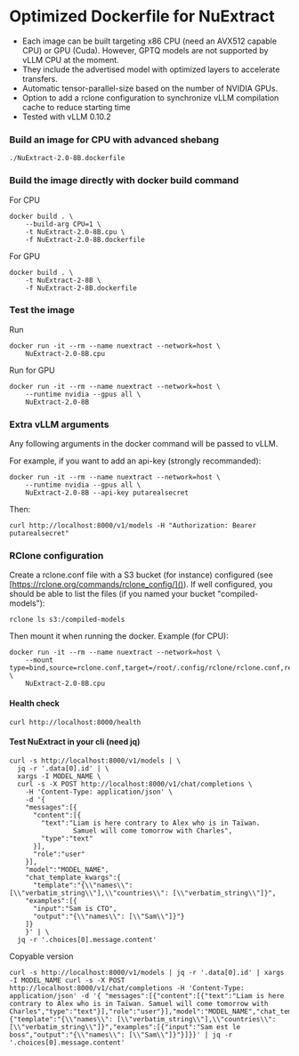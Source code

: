 Optimized Dockerfile for NuExtract
==================================

- Each image can be built targeting x86 CPU (need an AVX512 capable CPU)
or GPU (Cuda). However, GPTQ models are not supported by vLLM CPU at the
moment.
- They include the advertised model with optimized layers to accelerate
transfers.
- Automatic tensor-parallel-size based on the number of NVIDIA GPUs.
- Option to add a rclone configuration to synchronize vLLM compilation cache
to reduce starting time
- Tested with vLLM 0.10.2

### Build an image for CPU with advanced shebang

```
./NuExtract-2.0-8B.dockerfile
```

### Build the image directly with docker build command

For CPU
```
docker build . \
    --build-arg CPU=1 \
    -t NuExtract-2.0-8B.cpu \
    -f NuExtract-2.0-8B.dockerfile
```

For GPU
```
docker build . \
    -t NuExtract-2-8B \
    -f NuExtract-2-8B.dockerfile
```

### Test the image

Run
```
docker run -it --rm --name nuextract --network=host \
    NuExtract-2.0-8B.cpu
```

Run for GPU
```
docker run -it --rm --name nuextract --network=host \
    --runtime nvidia --gpus all \
    NuExtract-2.0-8B
```

### Extra vLLM arguments

Any following arguments in the docker command will be passed to vLLM.

For example, if you want to add an api-key (strongly recommanded):
```
docker run -it --rm --name nuextract --network=host \
    --runtime nvidia --gpus all \
    NuExtract-2.0-8B --api-key putarealsecret
```

Then:
```
curl http://localhost:8000/v1/models -H "Authorization: Bearer putarealsecret"
```

### RClone configuration

Create a rclone.conf file with a S3 bucket (for instance) configured (see
[https://rclone.org/commands/rclone_config/]()). If well configured, you should
be able to list the files (if you named your bucket "compiled-models"):
```
rclone ls s3:/compiled-models
```

Then mount it when running the docker. Example (for CPU):
```
docker run -it --rm --name nuextract --network=host \
    --mount type=bind,source=rclone.conf,target=/root/.config/rclone/rclone.conf,readonly=true \
    NuExtract-2.0-8B.cpu
```

#### Health check

```
curl http://localhost:8000/health
```

#### Test NuExtract in your cli (need jq)

```
curl -s http://localhost:8000/v1/models | \
  jq -r '.data[0].id' | \
  xargs -I MODEL_NAME \
  curl -s -X POST http://localhost:8000/v1/chat/completions \
    -H 'Content-Type: application/json' \
    -d '{
    "messages":[{
      "content":[{
        "text":"Liam is here contrary to Alex who is in Taïwan.
                Samuel will come tomorrow with Charles",
        "type":"text"
      }],
      "role":"user"
    }],
    "model":"MODEL_NAME",
    "chat_template_kwargs":{
      "template":"{\\"names\\": [\\"verbatim_string\\"],\\"countries\\": [\\"verbatim_string\\"]}",
    "examples":[{
      "input":"Sam is CTO",
      "output":"{\\"names\\": [\\"Sam\\"]}"}
    ]}
    }' | \
  jq -r '.choices[0].message.content'
```

Copyable version
```
curl -s http://localhost:8000/v1/models | jq -r '.data[0].id' | xargs -I MODEL_NAME curl -s -X POST http://localhost:8000/v1/chat/completions -H 'Content-Type: application/json' -d '{ "messages":[{"content":[{"text":"Liam is here contrary to Alex who is in Taïwan. Samuel will come tomorrow with Charles","type":"text"}],"role":"user"}],"model":"MODEL_NAME","chat_template_kwargs":{"template":"{\\"names\\": [\\"verbatim_string\\"],\\"countries\\": [\\"verbatim_string\\"]}","examples":[{"input":"Sam est le boss","output":"{\\"names\\": [\\"Sam\\"]}"}]}}' | jq -r '.choices[0].message.content'
```
